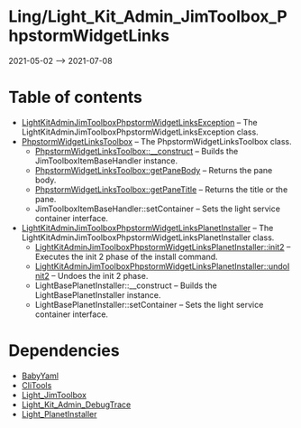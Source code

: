 Ling/Light_Kit_Admin_JimToolbox_PhpstormWidgetLinks
================
2021-05-02 --> 2021-07-08




Table of contents
===========

- [LightKitAdminJimToolboxPhpstormWidgetLinksException](https://github.com/lingtalfi/Light_Kit_Admin_JimToolbox_PhpstormWidgetLinks/blob/master/doc/api/Ling/Light_Kit_Admin_JimToolbox_PhpstormWidgetLinks/Exception/LightKitAdminJimToolboxPhpstormWidgetLinksException.md) &ndash; The LightKitAdminJimToolboxPhpstormWidgetLinksException class.
- [PhpstormWidgetLinksToolbox](https://github.com/lingtalfi/Light_Kit_Admin_JimToolbox_PhpstormWidgetLinks/blob/master/doc/api/Ling/Light_Kit_Admin_JimToolbox_PhpstormWidgetLinks/Light_Kit_Admin/JimToolbox/PhpstormWidgetLinksToolbox.md) &ndash; The PhpstormWidgetLinksToolbox class.
    - [PhpstormWidgetLinksToolbox::__construct](https://github.com/lingtalfi/Light_Kit_Admin_JimToolbox_PhpstormWidgetLinks/blob/master/doc/api/Ling/Light_Kit_Admin_JimToolbox_PhpstormWidgetLinks/Light_Kit_Admin/JimToolbox/PhpstormWidgetLinksToolbox/__construct.md) &ndash; Builds the JimToolboxItemBaseHandler instance.
    - [PhpstormWidgetLinksToolbox::getPaneBody](https://github.com/lingtalfi/Light_Kit_Admin_JimToolbox_PhpstormWidgetLinks/blob/master/doc/api/Ling/Light_Kit_Admin_JimToolbox_PhpstormWidgetLinks/Light_Kit_Admin/JimToolbox/PhpstormWidgetLinksToolbox/getPaneBody.md) &ndash; Returns the pane body.
    - [PhpstormWidgetLinksToolbox::getPaneTitle](https://github.com/lingtalfi/Light_Kit_Admin_JimToolbox_PhpstormWidgetLinks/blob/master/doc/api/Ling/Light_Kit_Admin_JimToolbox_PhpstormWidgetLinks/Light_Kit_Admin/JimToolbox/PhpstormWidgetLinksToolbox/getPaneTitle.md) &ndash; Returns the title or the pane.
    - JimToolboxItemBaseHandler::setContainer &ndash; Sets the light service container interface.
- [LightKitAdminJimToolboxPhpstormWidgetLinksPlanetInstaller](https://github.com/lingtalfi/Light_Kit_Admin_JimToolbox_PhpstormWidgetLinks/blob/master/doc/api/Ling/Light_Kit_Admin_JimToolbox_PhpstormWidgetLinks/Light_PlanetInstaller/LightKitAdminJimToolboxPhpstormWidgetLinksPlanetInstaller.md) &ndash; The LightKitAdminJimToolboxPhpstormWidgetLinksPlanetInstaller class.
    - [LightKitAdminJimToolboxPhpstormWidgetLinksPlanetInstaller::init2](https://github.com/lingtalfi/Light_Kit_Admin_JimToolbox_PhpstormWidgetLinks/blob/master/doc/api/Ling/Light_Kit_Admin_JimToolbox_PhpstormWidgetLinks/Light_PlanetInstaller/LightKitAdminJimToolboxPhpstormWidgetLinksPlanetInstaller/init2.md) &ndash; Executes the init 2 phase of the install command.
    - [LightKitAdminJimToolboxPhpstormWidgetLinksPlanetInstaller::undoInit2](https://github.com/lingtalfi/Light_Kit_Admin_JimToolbox_PhpstormWidgetLinks/blob/master/doc/api/Ling/Light_Kit_Admin_JimToolbox_PhpstormWidgetLinks/Light_PlanetInstaller/LightKitAdminJimToolboxPhpstormWidgetLinksPlanetInstaller/undoInit2.md) &ndash; Undoes the init 2 phase.
    - LightBasePlanetInstaller::__construct &ndash; Builds the LightBasePlanetInstaller instance.
    - LightBasePlanetInstaller::setContainer &ndash; Sets the light service container interface.


Dependencies
============
- [BabyYaml](https://github.com/lingtalfi/BabyYaml)
- [CliTools](https://github.com/lingtalfi/CliTools)
- [Light_JimToolbox](https://github.com/lingtalfi/Light_JimToolbox)
- [Light_Kit_Admin_DebugTrace](https://github.com/lingtalfi/Light_Kit_Admin_DebugTrace)
- [Light_PlanetInstaller](https://github.com/lingtalfi/Light_PlanetInstaller)


